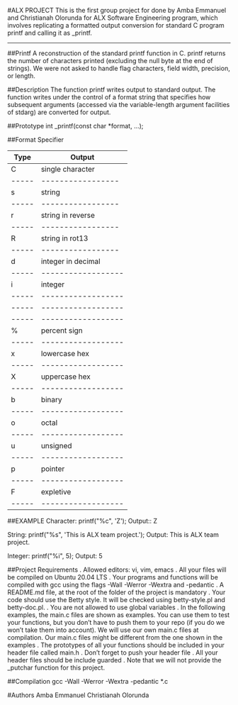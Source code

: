#ALX PROJECT
This is the first group project for done by Amba Emmanuel and Christianah Olorunda for ALX Software Engineering program, which involves replicating a formatted output conversion for standard C program printf and calling it as _printf.

***
##Printf
A reconstruction of the standard printf function in C. printf returns the number of characters printed (excluding the null byte at the end of strings). We were not asked to handle flag characters, field width, precision, or length.

##Description
The function printf writes output to standard output. The function writes under the control of a format string that specifies how subsequent arguments (accessed via the variable-length argument facilities of stdarg) are converted for output.

##Prototype
int _printf(const char *format, ...);

##Format Specifier

| Type |      Output       |
| -----| ----------------- |
| C    | single character  |
| -----| ----------------- |
| s    | string            |
| -----| ----------------- |
| r	   | string in reverse |
| -----| ----------------- |
| R    | string in rot13   |
| -----| ----------------- |
| d    | integer in decimal|
| -----| ------------------|
| i	   | integer           |
| -----| ------------------|
| -----| ------------------|
| -----| ------------------|
| %    | percent sign      |
| -----| ------------------|
| x	   | lowercase hex     |
| -----| ------------------|
| X    | uppercase hex     |
| -----| ------------------|
| b	   | binary            |
| -----| ------------------|
| o	   | octal             |
| -----| ------------------|
| u	   | unsigned          |
| -----| ------------------|
| p    | pointer           |
| -----| ------------------|
| F	   | expletive         |
| -----| ------------------|

##EXAMPLE
Character: printf("%c", 'Z'); Output:: Z

String: printf("%s", 'This is ALX team project.'); Output: This is ALX team project.

Integer: printf("%i", 5); Output: 5

##Project Requirements
. Allowed editors: vi, vim, emacs
. All your files will be compiled on Ubuntu 20.04 LTS
. Your programs and functions will be compiled with gcc using the flags -Wall -Werror -Wextra and -pedantic
. A README.md file, at the root of the folder of the project is mandatory
. Your code should use the Betty style. It will be checked using betty-style.pl and betty-doc.pl.
. You are not allowed to use global variables
. In the following examples, the main.c files are shown as examples. You can use them to test your functions, but you don’t have to push them to your repo (if you do we won’t take them into account). We will use our own main.c files at compilation. Our main.c files might be different from the one shown in the examples
. The prototypes of all your functions should be included in your header file called main.h
. Don’t forget to push your header file
. All your header files should be include guarded
. Note that we will not provide the _putchar function for this project.

##Compilation
gcc -Wall -Werror -Wextra -pedantic *.c

#Authors
Amba Emmanuel
Christianah Olorunda

